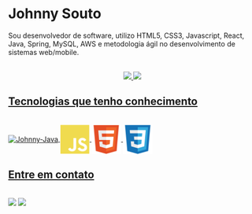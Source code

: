 # Johnny Souto

Sou desenvolvedor de software, utilizo HTML5, CSS3, Javascript, React, Java, Spring, MySQL, AWS e metodologia ágil no desenvolvimento de sistemas web/mobile.

<br>

<!--
**johnnysoutodev/johnnysoutodev** is a ✨ _special_ ✨ repository because its `README.md` (this file) appears on your GitHub profile.

Here are some ideas to get you started:

- 🔭 I’m currently working on ...
- 🌱 I’m currently learning ...
- 👯 I’m looking to collaborate on ...
- 🤔 I’m looking for help with ...
- 💬 Ask me about ...
- 📫 How to reach me: ...
- 😄 Pronouns: ...
- ⚡ Fun fact: ...
-->

<div align="center">
  <a href="https://github.com/johnnysoutodev">
  <img height="180em" src="https://github-readme-stats.vercel.app/api?username=johnnysoutodev&show_icons=true&theme=dark&include_all_commits=true&count_private=true&locale=pt-BR"/>
  <img height="180em" src="https://github-readme-stats.vercel.app/api/top-langs/?username=johnnysoutodev&layout=compact&langs_count=4&theme=dark&locale=pt-BR"/>
</div>
  
## Tecnologias que tenho conhecimento

<div style="display: inline_block"><br>
  <img align="center" alt="Johnny-Java" height="60" width="60" src="https://cdn.jsdelivr.net/gh/devicons/devicon/icons/java/java-original-wordmark.svg" />
  <img align="center" alt="Johnny-JS" height="60" width="60" src="https://raw.githubusercontent.com/devicons/devicon/master/icons/javascript/javascript-plain.svg">
  <img align="center" alt="Johnny-HTML" height="60" width="60" src="https://raw.githubusercontent.com/devicons/devicon/master/icons/html5/html5-original.svg">
  <img align="center" alt="Johnny-CSS" height="60" width="60" src="https://raw.githubusercontent.com/devicons/devicon/master/icons/css3/css3-original.svg">
</div>
  
## Entre em contato
<div style="display: inline_block"><br>
  <a href="https://www.linkedin.com/in/johnnysouto" target="_blank"><img src="https://img.shields.io/badge/-LinkedIn-%230077B5?style=for-the-badge&logo=linkedin&logoColor=white" /></a>
  <a href = "mailto:johnnyjnsgmail.com?subject=Te%20encontrei%20no%20GitHub"><img src="https://img.shields.io/badge/-Gmail-%23333?style=for-the-badge&logo=gmail&logoColor=white" /></a>
</div>

<br>

